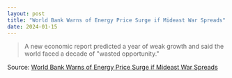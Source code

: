 ```yaml
---
layout: post
title: "World Bank Warns of Energy Price Surge if Mideast War Spreads"
date: 2024-01-15
---
```


> A new economic report predicted a year of weak growth and said the world faced a decade of "wasted opportunity."

Source: [World Bank Warns of Energy Price Surge if Mideast War Spreads](https://www.nytimes.com/2024/01/09/business/world-bank-global-economic-prospects.html)
